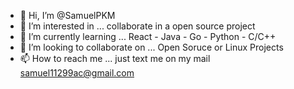 - 👋 Hi, I’m @SamuelPKM
- 👀 I’m interested in ... collaborate in a open source project
- 🌱 I’m currently learning ... React - Java - Go - Python - C/C++
- 💞️ I’m looking to collaborate on ... Open Soruce or Linux Projects
- 📫 How to reach me ... just text me on my mail samuel11299ac@gmail.com

<!---
SamuelPKM/SamuelPKM is a ✨ special ✨ repository because its `README.md` (this file) appears on your GitHub profile.
You can click the Preview link to take a look at your changes.
--->

